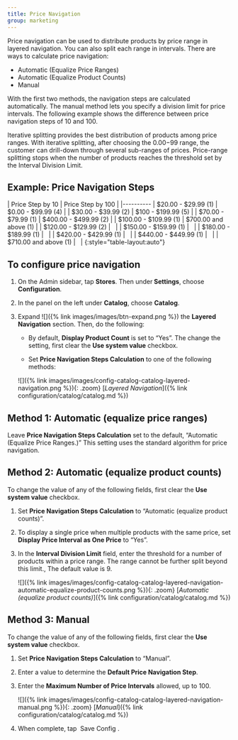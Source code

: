 ```yaml
---
title: Price Navigation
group: marketing
---
```


Price navigation can be used to distribute products by price range in layered navigation. You can also split each range in intervals. There are ways to calculate price navigation:

* Automatic (Equalize Price Ranges)
* Automatic (Equalize Product Counts)
* Manual

With the first two methods, the navigation steps are calculated automatically. The manual method lets you specify a division limit for price intervals. The following example shows the difference between price navigation steps of 10 and 100.

Iterative splitting provides the best distribution of products among price ranges. With iterative splitting, after choosing the $0.00-$99 range, the customer can drill-down through several sub-ranges of prices. Price-range splitting stops when the number of products reaches the threshold set by the Interval Division Limit.

## Example: Price Navigation Steps

| Price Step by 10 | Price Step by 100 |
|----------
| $20.00 - $29.99 (1) | $0.00 - $99.99 (4) |
| $30.00 - $39.99 (2) | $100 - $199.99 (5) |
| $70.00 - $79.99 (1) | $400.00 - $499.99 (2) |
| $100.00 - $109.99 (1) | $700.00 and above (1) |
| $120.00 - $129.99 (2) |   |
| $150.00 - $159.99 (1) |   |
| $180.00 - $189.99 (1) |   |
| $420.00 - $429.99 (1) |   |
| $440.00 - $449.99 (1) |   |
| $710.00 and above (1) |   |
{:style="table-layout:auto"}

## To configure price navigation

1. On the Admin sidebar, tap **Stores**. Then under<b> Settings</b>, choose **Configuration**.

1. In the panel on the left under **Catalog**, choose **Catalog**.

1. Expand ![]({% link images/images/btn-expand.png %}) the **Layered Navigation** section. Then, do the following:

    * By default, **Display Product Count** is set to “Yes”. The change the setting, first clear the **Use system value** checkbox.

    * Set **Price Navigation Steps Calculation** to one of the following methods:

    ![]({% link images/images/config-catalog-catalog-layered-navigation.png %}){: .zoom}
    [*Layered Navigation*]({% link configuration/catalog/catalog.md %})

## Method 1: Automatic (equalize price ranges)

Leave **Price Navigation Steps Calculation** set to the default, “Automatic (Equalize Price Ranges.)” This setting uses the standard algorithm for price navigation.

## Method 2: Automatic (equalize product counts)

To change the value of any of the following fields, first clear the **Use system value** checkbox.

1. Set **Price Navigation Steps Calculation** to “Automatic (equalize product counts)”.

1. To display a single price when multiple products with the same price, set **Display Price Interval as One Price** to “Yes”.

1. In the **Interval Division Limit** field, enter the threshold for a number of products within a price range. The range cannot be further split beyond this limit., The default value is 9.

    ![]({% link images/images/config-catalog-catalog-layered-navigation-automatic-equalize-product-counts.png %}){: .zoom}
    [*Automatic (equalize product counts)*]({% link configuration/catalog/catalog.md %})

## Method 3: Manual

To change the value of any of the following fields, first clear the **Use system value** checkbox.

1. Set **Price Navigation Steps Calculation** to “Manual”.

1. Enter a value to determine the **Default Price Navigation Step**.

1. Enter the **Maximum Number of Price Intervals** allowed, up to 100.

    ![]({% link images/images/config-catalog-catalog-layered-navigation-manual.png %}){: .zoom}
    [*Manual*]({% link configuration/catalog/catalog.md %})

1. When complete, tap <span class="btn"> Save Config </span>.
